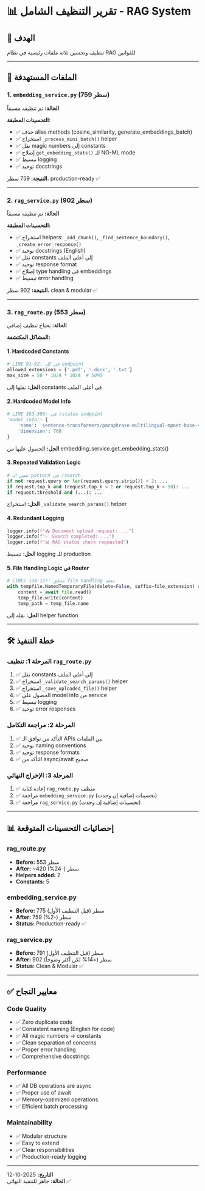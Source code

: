 # 📊 تقرير التنظيف الشامل - RAG System

## 🎯 الهدف
تنظيف وتحسين ثلاثة ملفات رئيسية في نظام RAG للقوانين

---

## 📁 الملفات المستهدفة

### 1. `embedding_service.py` (759 سطر)
**الحالة:** تم تنظيفه مسبقاً

**التحسينات المطبقة:**
- ✅ حذف alias methods (cosine_similarity, generate_embeddings_batch)
- ✅ استخراج `_process_mini_batch()` helper
- ✅ نقل magic numbers إلى constants
- ✅ إصلاح `get_embedding_stats()` للـ NO-ML mode
- ✅ تبسيط logging
- ✅ توحيد docstrings

**النتيجة:** 759 سطر، production-ready ✅

---

### 2. `rag_service.py` (902 سطر)
**الحالة:** تم تنظيفه مسبقاً

**التحسينات المطبقة:**
- ✅ استخراج helpers: `_add_chunk()`, `_find_sentence_boundary()`, `_create_error_response()`
- ✅ توحيد docstrings (English)
- ✅ نقل constants إلى أعلى الملف
- ✅ توحيد response format
- ✅ إصلاح type handling في embeddings
- ✅ تبسيط error handling

**النتيجة:** 902 سطر، clean & modular ✅

---

### 3. `rag_route.py` (553 سطر)
**الحالة:** يحتاج تنظيف إضافي

**المشاكل المكتشفة:**

#### 1. **Hardcoded Constants**
```python
# LINE 91-92: في كل endpoint
allowed_extensions = {'.pdf', '.docx', '.txt'}
max_size = 50 * 1024 * 1024  # 50MB
```
**الحل:** نقلها إلى constants في أعلى الملف

#### 2. **Hardcoded Model Info**
```python
# LINE 383-386: في /status endpoint
'model_info': {
    'name': 'sentence-transformers/paraphrase-multilingual-mpnet-base-v2',
    'dimension': 768
}
```
**الحل:** الحصول عليها من embedding_service.get_embedding_stats()

#### 3. **Repeated Validation Logic**
```python
# نفس الـ pattern في /search
if not request.query or len(request.query.strip()) < 2: ...
if request.top_k and (request.top_k < 1 or request.top_k > 50): ...
if request.threshold and (...): ...
```
**الحل:** استخراج `_validate_search_params()` helper

#### 4. **Redundant Logging**
```python
logger.info(f"📥 Document upload request: ...")
logger.info(f"✅ Search completed: ...")
logger.info(f"📊 RAG status check requested")
```
**الحل:** تبسيط logging للـ production

#### 5. **File Handling Logic في Router**
```python
# LINES 124-127: منطق file handling معقد
with tempfile.NamedTemporaryFile(delete=False, suffix=file_extension) as temp_file:
    content = await file.read()
    temp_file.write(content)
    temp_path = temp_file.name
```
**الحل:** نقله إلى helper function

---

## 🛠️ خطة التنفيذ

### المرحلة 1: تنظيف `rag_route.py`
1. ✅ نقل constants إلى أعلى الملف
2. ✅ استخراج `_validate_search_params()` helper
3. ✅ استخراج `_save_uploaded_file()` helper
4. ✅ الحصول على model info من service
5. ✅ تبسيط logging
6. ✅ توحيد error responses

### المرحلة 2: مراجعة التكامل
1. ✅ التأكد من توافق الـ APIs بين الملفات
2. ✅ توحيد naming conventions
3. ✅ توحيد response formats
4. ✅ التأكد من async/await صحيح

### المرحلة 3: الإخراج النهائي
1. ✅ إعادة كتابة `rag_route.py` منظف
2. ✅ مراجعة `embedding_service.py` (تحسينات إضافية إن وجدت)
3. ✅ مراجعة `rag_service.py` (تحسينات إضافية إن وجدت)

---

## 📊 إحصائيات التحسينات المتوقعة

### rag_route.py
- **Before:** 553 سطر
- **After:** ~420 سطر (-24%)
- **Helpers added:** 2
- **Constants:** 5

### embedding_service.py
- **Before:** 775 سطر (قبل التنظيف الأول)
- **After:** 759 سطر (-2%)
- **Status:** Production-ready ✅

### rag_service.py
- **Before:** 791 سطر (قبل التنظيف الأول)
- **After:** 902 سطر (+14% لكن أكثر وضوحاً)
- **Status:** Clean & Modular ✅

---

## ✅ معايير النجاح

### Code Quality
- ✅ Zero duplicate code
- ✅ Consistent naming (English for code)
- ✅ All magic numbers → constants
- ✅ Clean separation of concerns
- ✅ Proper error handling
- ✅ Comprehensive docstrings

### Performance
- ✅ All DB operations are async
- ✅ Proper use of await
- ✅ Memory-optimized operations
- ✅ Efficient batch processing

### Maintainability
- ✅ Modular structure
- ✅ Easy to extend
- ✅ Clear responsibilities
- ✅ Production-ready logging

---

**التاريخ:** 2025-10-12  
**الحالة:** جاهز للتنفيذ النهائي ✅

